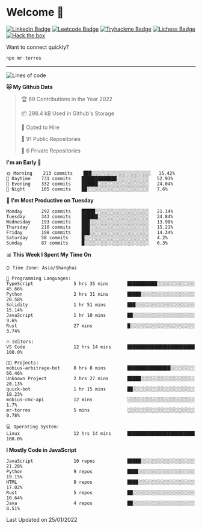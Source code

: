 # Welcome 👋

[![Linkedin Badge](https://img.shields.io/badge/-PedroTorres-blue?style=flat-square&logo=Linkedin&logoColor=white&link=https://www.linkedin.com/in/PedroTorres/)](https://www.linkedin.com/in/pedro-torres-cruz/)
[![Leetcode Badge](https://img.shields.io/badge/profile-leetcode-green)](https://leetcode.com/corfucinas/)
[![Tryhackme Badge](https://img.shields.io/badge/profile-tryhackme-blue)](https://tryhackme.com/p/Corfucinas/)
[![Lichess Badge](https://img.shields.io/badge/challenge_me-lichess-yellow)](https://lichess.org/@/Corfucinas)
[![Hack the box](https://img.shields.io/badge/hack_the_box-profile-red)](https://www.hackthebox.eu/profile/375826)

Want to connect quickly?

```javascript
npx mr-torres
```

---

<!--START_SECTION:waka-->
![Lines of code](https://img.shields.io/badge/From%20Hello%20World%20I%27ve%20Written-1.6%20million%20lines%20of%20code-blue)

**🐱 My Github Data** 

> 🏆 69 Contributions in the Year 2022
 > 
> 📦 298.4 kB Used in Github's Storage 
 > 
> 💼 Opted to Hire
 > 
> 📜 91 Public Repositories 
 > 
> 🔑 6 Private Repositories  
 > 
**I'm an Early 🐤** 

```text
🌞 Morning    213 commits    ███░░░░░░░░░░░░░░░░░░░░░░   15.42% 
🌆 Daytime    731 commits    █████████████░░░░░░░░░░░░   52.93% 
🌃 Evening    332 commits    ██████░░░░░░░░░░░░░░░░░░░   24.04% 
🌙 Night      105 commits    ██░░░░░░░░░░░░░░░░░░░░░░░   7.6%

```
📅 **I'm Most Productive on Tuesday** 

```text
Monday       292 commits    █████░░░░░░░░░░░░░░░░░░░░   21.14% 
Tuesday      343 commits    ██████░░░░░░░░░░░░░░░░░░░   24.84% 
Wednesday    193 commits    ███░░░░░░░░░░░░░░░░░░░░░░   13.98% 
Thursday     210 commits    ███░░░░░░░░░░░░░░░░░░░░░░   15.21% 
Friday       198 commits    ███░░░░░░░░░░░░░░░░░░░░░░   14.34% 
Saturday     58 commits     █░░░░░░░░░░░░░░░░░░░░░░░░   4.2% 
Sunday       87 commits     █░░░░░░░░░░░░░░░░░░░░░░░░   6.3%

```


📊 **This Week I Spent My Time On** 

```text
⌚︎ Time Zone: Asia/Shanghai

💬 Programming Languages: 
TypeScript               5 hrs 35 mins       ███████████░░░░░░░░░░░░░░   45.66% 
Python                   2 hrs 31 mins       █████░░░░░░░░░░░░░░░░░░░░   20.58% 
Solidity                 1 hr 51 mins        ███░░░░░░░░░░░░░░░░░░░░░░   15.14% 
JavaScript               1 hr 10 mins        ██░░░░░░░░░░░░░░░░░░░░░░░   9.6% 
Rust                     27 mins             █░░░░░░░░░░░░░░░░░░░░░░░░   3.74%

🔥 Editors: 
VS Code                  12 hrs 14 mins      █████████████████████████   100.0%

🐱‍💻 Projects: 
mobius-arbitrage-bot     8 hrs 8 mins        ████████████████░░░░░░░░░   66.46% 
Unknown Project          2 hrs 27 mins       █████░░░░░░░░░░░░░░░░░░░░   20.13% 
quick-bot                1 hr 15 mins        ██░░░░░░░░░░░░░░░░░░░░░░░   10.23% 
mobius-cmc-api           12 mins             ░░░░░░░░░░░░░░░░░░░░░░░░░   1.7% 
mr-torres                5 mins              ░░░░░░░░░░░░░░░░░░░░░░░░░   0.78%

💻 Operating System: 
Linux                    12 hrs 14 mins      █████████████████████████   100.0%

```

**I Mostly Code in JavaScript** 

```text
JavaScript               10 repos            █████░░░░░░░░░░░░░░░░░░░░   21.28% 
Python                   9 repos             ████░░░░░░░░░░░░░░░░░░░░░   19.15% 
HTML                     8 repos             ████░░░░░░░░░░░░░░░░░░░░░   17.02% 
Rust                     5 repos             ██░░░░░░░░░░░░░░░░░░░░░░░   10.64% 
Java                     4 repos             ██░░░░░░░░░░░░░░░░░░░░░░░   8.51%

```



 Last Updated on 25/01/2022
<!--END_SECTION:waka-->
